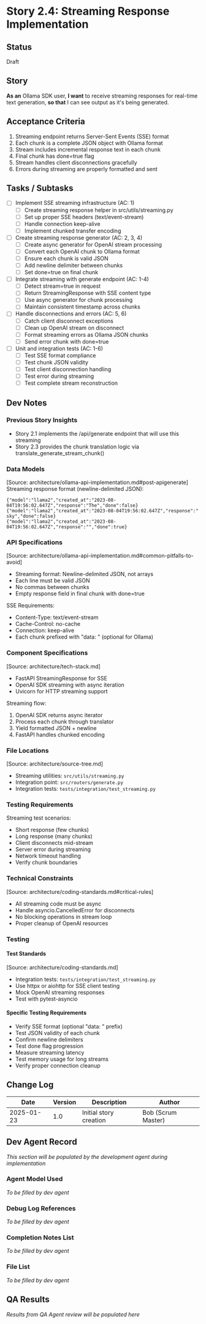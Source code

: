 # Story 2.4: Streaming Response Implementation

## Status
Draft

## Story
**As an** Ollama SDK user,
**I want** to receive streaming responses for real-time text generation,
**so that** I can see output as it's being generated.

## Acceptance Criteria
1. Streaming endpoint returns Server-Sent Events (SSE) format
2. Each chunk is a complete JSON object with Ollama format
3. Stream includes incremental response text in each chunk
4. Final chunk has done=true flag
5. Stream handles client disconnections gracefully
6. Errors during streaming are properly formatted and sent

## Tasks / Subtasks
- [ ] Implement SSE streaming infrastructure (AC: 1)
  - [ ] Create streaming response helper in src/utils/streaming.py
  - [ ] Set up proper SSE headers (text/event-stream)
  - [ ] Handle connection keep-alive
  - [ ] Implement chunked transfer encoding
- [ ] Create streaming response generator (AC: 2, 3, 4)
  - [ ] Create async generator for OpenAI stream processing
  - [ ] Convert each OpenAI chunk to Ollama format
  - [ ] Ensure each chunk is valid JSON
  - [ ] Add newline delimiter between chunks
  - [ ] Set done=true on final chunk
- [ ] Integrate streaming with generate endpoint (AC: 1-4)
  - [ ] Detect stream=true in request
  - [ ] Return StreamingResponse with SSE content type
  - [ ] Use async generator for chunk processing
  - [ ] Maintain consistent timestamp across chunks
- [ ] Handle disconnections and errors (AC: 5, 6)
  - [ ] Catch client disconnect exceptions
  - [ ] Clean up OpenAI stream on disconnect
  - [ ] Format streaming errors as Ollama JSON chunks
  - [ ] Send error chunk with done=true
- [ ] Unit and integration tests (AC: 1-6)
  - [ ] Test SSE format compliance
  - [ ] Test chunk JSON validity
  - [ ] Test client disconnection handling
  - [ ] Test error during streaming
  - [ ] Test complete stream reconstruction

## Dev Notes

### Previous Story Insights
- Story 2.1 implements the /api/generate endpoint that will use this streaming
- Story 2.3 provides the chunk translation logic via translate_generate_stream_chunk()

### Data Models
[Source: architecture/ollama-api-implementation.md#post-apigenerate]
Streaming response format (newline-delimited JSON):
```
{"model":"llama2","created_at":"2023-08-04T19:56:02.647Z","response":"The","done":false}
{"model":"llama2","created_at":"2023-08-04T19:56:02.647Z","response":" sky","done":false}
{"model":"llama2","created_at":"2023-08-04T19:56:02.647Z","response":"","done":true}
```

### API Specifications
[Source: architecture/ollama-api-implementation.md#common-pitfalls-to-avoid]
- Streaming format: Newline-delimited JSON, not arrays
- Each line must be valid JSON
- No commas between chunks
- Empty response field in final chunk with done=true

SSE Requirements:
- Content-Type: text/event-stream
- Cache-Control: no-cache
- Connection: keep-alive
- Each chunk prefixed with "data: " (optional for Ollama)

### Component Specifications
[Source: architecture/tech-stack.md]
- FastAPI StreamingResponse for SSE
- OpenAI SDK streaming with async iteration
- Uvicorn for HTTP streaming support

Streaming flow:
1. OpenAI SDK returns async iterator
2. Process each chunk through translator
3. Yield formatted JSON + newline
4. FastAPI handles chunked encoding

### File Locations
[Source: architecture/source-tree.md]
- Streaming utilities: `src/utils/streaming.py`
- Integration point: `src/routers/generate.py`
- Integration tests: `tests/integration/test_streaming.py`

### Testing Requirements
Streaming test scenarios:
- Short response (few chunks)
- Long response (many chunks)
- Client disconnects mid-stream
- Server error during streaming
- Network timeout handling
- Verify chunk boundaries

### Technical Constraints
[Source: architecture/coding-standards.md#critical-rules]
- All streaming code must be async
- Handle asyncio.CancelledError for disconnects
- No blocking operations in stream loop
- Proper cleanup of OpenAI resources

### Testing
#### Test Standards
[Source: architecture/coding-standards.md]
- Integration tests: `tests/integration/test_streaming.py`
- Use httpx or aiohttp for SSE client testing
- Mock OpenAI streaming responses
- Test with pytest-asyncio

#### Specific Testing Requirements
- Verify SSE format (optional "data: " prefix)
- Test JSON validity of each chunk
- Confirm newline delimiters
- Test done flag progression
- Measure streaming latency
- Test memory usage for long streams
- Verify proper connection cleanup

## Change Log
| Date | Version | Description | Author |
|------|---------|-------------|--------|
| 2025-01-23 | 1.0 | Initial story creation | Bob (Scrum Master) |

## Dev Agent Record
*This section will be populated by the development agent during implementation*

### Agent Model Used
*To be filled by dev agent*

### Debug Log References
*To be filled by dev agent*

### Completion Notes List
*To be filled by dev agent*

### File List
*To be filled by dev agent*

## QA Results
*Results from QA Agent review will be populated here*